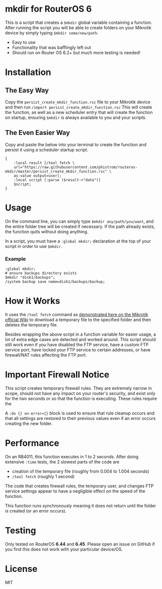 # mkdir for RouterOS 6

This is a script that creates a `$mkdir` global variable containing a function. After running the script you will be able to create folders on your Mikrotik device by simply typing `$mkdir some/new/path`.

  - Easy to use
  - Functionality that was bafflingly left out
  - Should run on Router OS 6.2+ but much more testing is needed!

# Installation
## The Easy Way
Copy the `persist_create_mkdir_function.rsc` file to your Mikrotik device and then run `/import persist_create_mkdir_function.rsc`
This will create the function, as well as a new scheduler entry that will create the function on startup, ensuring `$mkdir` is always available to you and your scripts.

## The Even Easier Way
Copy and paste the below into your terminal to create the function and persist it using a scheduler startup script.
```
{
    :local result [/tool fetch \
    url="https://raw.githubusercontent.com/phistrom/routeros-mkdir/master/persist_create_mkdir_function.rsc" \
    as-value output=user];
    :local script [:parse ($result->"data")]
    $script;
}

```

# Usage
On the command line, you can simply type `$mkdir any/path/you/want`, and the entire folder tree will be created if necessary. If the path already exists, the function quits without doing anything.

In a script, you must have a `:global mkdir;` declaration at the top of your script in order to use `$mkdir`.

### Example
```
:global mkdir;
# ensure backups directory exists
$mkdir "disk1/backups";
/system backup save name=disk1/backups/backup;
```

# How it Works
It uses the `/tool fetch` command as [demonstrated here on the Mikrotik official Wiki](https://wiki.mikrotik.com/wiki/Script_to_create_directory) to download a temporary file to the specified folder and then deletes the temporary file.

Besides wrapping the above script in a function variable for easier usage, a lot of extra edge cases are detected and worked around. This script should still work even if you have disabled the FTP service, have a custom FTP service port, have locked your FTP service to certain addresses, or have firewall/NAT rules affecting the FTP port.

# Important Firewall Notice
This script creates temporary firewall rules. They are extremely narrow in scope, should not have any impact on your router's security, and exist only for the two seconds or so that the function is executing. These rules require the 

A `:do {} on-error={}` block is used to ensure that rule cleanup occurs and that all settings are restored to their previous values even if an error occurs creating the new folder.

# Performance
On an RB4011, this function executes in 1 to 2 seconds. After doing extensive `:time` tests, the 2 slowest parts of the code are
  - creation of the temporary file (roughly from 0.004 to 1.004 seconds)
  - `/tool fetch` (roughly 1 second)

The code that creates firewall rules, the temporary user, and changes FTP service settings appear to have a negligible effect on the speed of the function.

This function runs synchronously meaning it does not return until the folder is created (or an error occurs).

# Testing
Only tested on RouterOS **6.44** and **6.45**. Please open an issue on GitHub if you find this does not work with your particular device/OS.

# License
MIT

